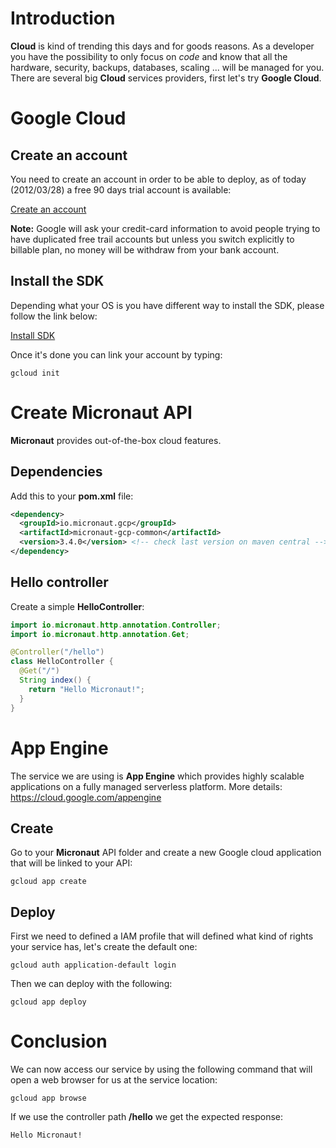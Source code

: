 # Introduction

**Cloud** is kind of trending this days and for goods reasons. As a developer you have the possibility to only focus on _code_ and know that all the hardware, security, backups, databases, scaling ... will be managed for you. There are several big **Cloud** services providers, first let's try **Google Cloud**.

# Google Cloud

## Create an account

You need to create an account in order to be able to deploy, as of today (2012/03/28) a free 90 days trial account is available:

[Create an account](https://console.cloud.google.com)

**Note:** Google will ask your credit-card information to avoid people trying to have duplicated free trail accounts but unless you switch explicitly to
billable plan, no money will be withdraw from your bank account.

## Install the SDK

Depending what your OS is you have different way to install the SDK, please follow the link below:

[Install SDK](https://cloud.google.com/sdk/install)

Once it's done you can link your account by typing:

```console
gcloud init
```

# Create Micronaut API

**Micronaut** provides out-of-the-box cloud features.

## Dependencies

Add this to your **pom.xml** file:

```xml
<dependency>
  <groupId>io.micronaut.gcp</groupId>
  <artifactId>micronaut-gcp-common</artifactId>
  <version>3.4.0</version> <!-- check last version on maven central -->
</dependency>
```

## Hello controller

Create a simple **HelloController**:

```java
import io.micronaut.http.annotation.Controller;
import io.micronaut.http.annotation.Get;

@Controller("/hello")
class HelloController {
  @Get("/")
  String index() {
    return "Hello Micronaut!";
  }
}
```

# App Engine

The service we are using is **App Engine** which provides highly scalable applications on a fully managed serverless platform.
More details: https://cloud.google.com/appengine

## Create

Go to your **Micronaut** API folder and create a new Google cloud application that will be linked to your API:

```console
gcloud app create
```

## Deploy

First we need to defined a IAM profile that will defined what kind of rights your service has, let's create the default one:

```console
gcloud auth application-default login
```

Then we can deploy with the following:

```console
gcloud app deploy
```

# Conclusion

We can now access our service by using the following command that will open a web browser for us at the service location:

```console
gcloud app browse
```

If we use the controller path **/hello** we get the expected response:

```console
Hello Micronaut!
```
